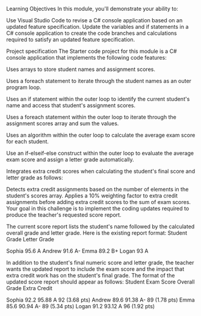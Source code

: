 Learning Objectives
In this module, you'll demonstrate your ability to:

Use Visual Studio Code to revise a C# console application based on an updated feature specification.
Update the variables and if statements in a C# console application to create the code branches and calculations required to satisfy an updated feature specification.

Project specification
The Starter code project for this module is a C# console application that implements the following code features:

Uses arrays to store student names and assignment scores.

Uses a foreach statement to iterate through the student names as an outer program loop.

Uses an if statement within the outer loop to identify the current student's name and access that student's assignment scores.

Uses a foreach statement within the outer loop to iterate through the assignment scores array and sum the values.

Uses an algorithm within the outer loop to calculate the average exam score for each student.

Use an if-elseif-else construct within the outer loop to evaluate the average exam score and assign a letter grade automatically.

Integrates extra credit scores when calculating the student's final score and letter grade as follows:

Detects extra credit assignments based on the number of elements in the student's scores array.
Applies a 10% weighting factor to extra credit assignments before adding extra credit scores to the sum of exam scores.
Your goal in this challenge is to implement the coding updates required to produce the teacher's requested score report.

The current score report lists the student's name followed by the calculated overall grade and letter grade. Here is the existing report format:
Student         Grade   Letter Grade

Sophia          95.6    A
Andrew          91.6    A-
Emma            89.2    B+
Logan           93      A

In addition to the student's final numeric score and letter grade, the teacher wants the updated report to include the exam score and the impact that extra credit work has on the student's final grade. The format of the updated score report should appear as follows:
Student         Exam Score      Overall Grade   Extra Credit

Sophia          92.2            95.88   A       92 (3.68 pts)
Andrew          89.6            91.38   A-      89 (1.78 pts)
Emma            85.6            90.94   A-      89 (5.34 pts)
Logan           91.2            93.12   A       96 (1.92 pts)

